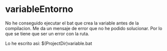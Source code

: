 # variableEntorno
No he conseguido ejecutar el bat que crea la variable antes de la compilacion. Me da un mensaje de error que no he podido solucionar.
Por lo que se tiene que ser un error con la ruta.

Lo he escrito asi:
$(ProjectDir)variable.bat
